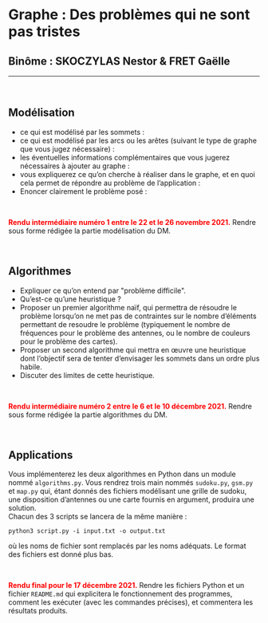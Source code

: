 # Graphe : Des problèmes qui ne sont pas tristes

## Binôme : SKOCZYLAS Nestor & FRET Gaëlle

***
</br>

## Modélisation

* ce qui est modélisé par les sommets : </br>
* ce qui est modélisé par les arcs ou les arêtes (suivant le type de graphe que vous jugez nécessaire) : </br>
* les éventuelles informations complémentaires que vous jugerez nécessaires à ajouter au graphe : </br>
* vous expliquerez ce qu’on cherche à réaliser dans le graphe, et en quoi cela permet de répondre au problème de l’application : </br>
* Enoncer clairement le problème posé :

</br>

<strong style = "color: red">Rendu intermédiaire numéro 1 entre le 22 et le 26 novembre 2021.</strong> Rendre sous forme rédigée la partie modélisation du DM.

</br>

## Algorithmes

* Expliquer ce qu’on entend par "problème difficile".
* Qu’est-ce qu’une heuristique ?
* Proposer un premier algorithme naïf, qui permettra de résoudre le problème lorsqu’on ne met pas de contraintes sur le nombre d’éléments permettant de resoudre le problème (typiquement le nombre de fréquences pour le problème des antennes, ou le nombre de couleurs pour le problème des cartes).
* Proposer un second algorithme qui mettra en œuvre une heuristique dont l’objectif sera de tenter d’envisager les sommets dans un ordre plus habile.
* Discuter des limites de cette heuristique.

</br>

<strong style = "color: red">Rendu intermédiaire numéro 2 entre le 6 et le 10 décembre 2021.</strong> Rendre sous forme rédigée la partie algorithmes du DM.

</br>

## Applications

Vous implémenterez les deux algorithmes en Python dans un module nommé `algorithms.py`. Vous rendrez trois main nommés `sudoku.py`, `gsm.py` et `map.py` qui, étant donnés des fichiers modélisant une grille de sudoku, une disposition d’antennes ou une carte fournis en argument, produira une solution.</br>
Chacun des 3 scripts se lancera de la même manière :

```$ bash
python3 script.py -i input.txt -o output.txt
```

où les noms de fichier sont remplacés par les noms adéquats. Le format des fichiers est donné plus bas.

</br>

<strong style = "color: red">Rendu final pour le 17 décembre 2021.</strong> Rendre les fichiers Python et un fichier `README.md` qui explicitera le fonctionnement des programmes, comment les exécuter (avec les commandes précises), et commentera les résultats produits.
